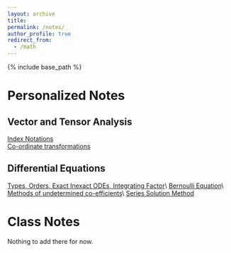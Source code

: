 ```yaml
---
layout: archive
title:
permalink: /notes/
author_profile: true
redirect_from:
  - /math
---
```

{% include base_path %}

Personalized Notes
======

## Vector and Tensor Analysis
[Index Notations](https://samawatkhan.github.io/files/TensorAnalysis:Indexnotations.pdf)\
[Co-ordinate transformations](https://samawatkhan.github.io/files/VectorAnalysis:Co-ordinatetransformations.pdf)


## Differential Equations
[Types, Orders, Exact Inexact ODEs, Integrating Factor](https://samawatkhan.github.io/files/DifferentialequationsTypesExactInexactIF.pdf)\ [Bernoulli Equation](https://samawatkhan.github.io/files/Differentialequations:BernoulliEquation.pdf)\ [Methods of undetermined co-efficients](https://samawatkhan.github.io/files/DifferentialEquations:Methodsofundeterminedco-efficients.pdf)\ [Series Solution Method](https://samawatkhan.github.io/files/DifferentialEquations:SeriesSolutions.pdf)


Class Notes
======
Nothing to add there for now.
